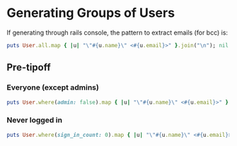 # Generating Groups of Users

If generating through rails console, the pattern to extract emails (for bcc) is:

```ruby
puts User.all.map { |u| "\"#{u.name}\" <#{u.email}>" }.join("\n"); nil
```

## Pre-tipoff

### Everyone (except admins)

```ruby
puts User.where(admin: false).map { |u| "\"#{u.name}\" <#{u.email}>" }.join("\n"); nil
```

### Never logged in

```ruby
puts User.where(sign_in_count: 0).map { |u| "\"#{u.name}\" <#{u.email}>" }.join("\n"); nil
```